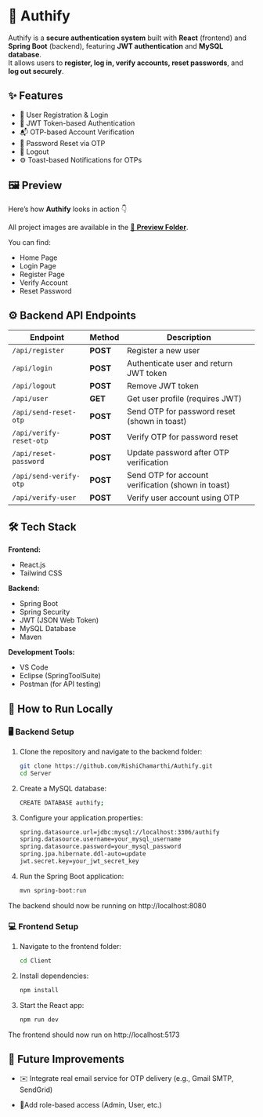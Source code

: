 # 🔐 Authify

Authify is a **secure authentication system** built with **React** (frontend) and **Spring Boot** (backend), featuring **JWT authentication** and **MySQL database**.  
It allows users to **register, log in, verify accounts, reset passwords**, and **log out securely**.  


## ✨ Features
- 🔑 User Registration & Login  
- 🧾 JWT Token-based Authentication  
- 📬 OTP-based Account Verification  
- 🔁 Password Reset via OTP  
- 🚪 Logout   
- ⚙️ Toast-based Notifications for OTPs   


## 🖼️ Preview

Here’s how **Authify** looks in action 👇

All project images are available in the [📂 **Preview Folder**](./Preview).

You can find:
- Home Page
- Login Page  
- Register Page  
- Verify Account  
- Reset Password  


## ⚙️ Backend API Endpoints

| Endpoint | Method | Description |
|-----------|---------|-------------|
| `/api/register` | **POST** | Register a new user |
| `/api/login` | **POST** | Authenticate user and return JWT token |
| `/api/logout` | **POST** | Remove JWT token |
| `/api/user` | **GET** | Get user profile (requires JWT) |
| `/api/send-reset-otp` | **POST** | Send OTP for password reset (shown in toast) |
| `/api/verify-reset-otp` | **POST** | Verify OTP for password reset |
| `/api/reset-password` | **POST** | Update password after OTP verification |
| `/api/send-verify-otp` | **POST** | Send OTP for account verification (shown in toast) |
| `/api/verify-user` | **POST** | Verify user account using OTP |


## 🛠️ Tech Stack

**Frontend:**
- React.js
- Tailwind CSS

**Backend:**
- Spring Boot
- Spring Security
- JWT (JSON Web Token)
- MySQL Database
- Maven

**Development Tools:**
- VS Code 
- Eclipse (SpringToolSuite)
- Postman (for API testing)


## 🧩 How to Run Locally

### 🖥️ Backend Setup

1. Clone the repository and navigate to the backend folder:
   ```bash
   git clone https://github.com/RishiChamarthi/Authify.git
   cd Server 
2. Create a MySQL database:
    ```bash
    CREATE DATABASE authify;
3. Configure your application.properties:
    ```bash
    spring.datasource.url=jdbc:mysql://localhost:3306/authify
    spring.datasource.username=your_mysql_username
    spring.datasource.password=your_mysql_password
    spring.jpa.hibernate.ddl-auto=update
    jwt.secret.key=your_jwt_secret_key
4. Run the Spring Boot application:
    ```bash
    mvn spring-boot:run
The backend should now be running on http://localhost:8080


### 💻 Frontend Setup

1. Navigate to the frontend folder:
    ```bash
    cd Client
2. Install dependencies:
    ```bash
    npm install
3. Start the React app:
    ```bash
    npm run dev
The frontend should now run on http://localhost:5173


## 🚀 Future Improvements

- ✉️ Integrate real email service for OTP delivery (e.g., Gmail SMTP, SendGrid)

- 🧍Add role-based access (Admin, User, etc.)